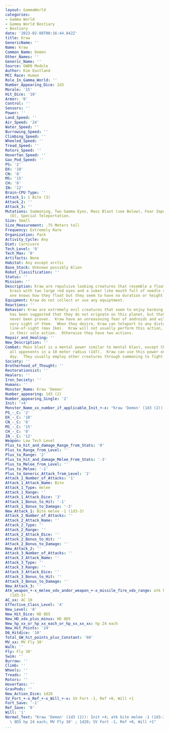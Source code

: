 ```yaml
---
layout: GammaWorld
categories:
- Gamma World
- Gamma World Bestiary
- Bestiary
date: '2023-02-08T00:16:44.842Z'
title: Kraw
GenericName: ''
Name: Kraw
Common_Name: Demon
Other_Names: ''
Generic_Name: ''
Source: GW08 Module
Author: Kim Eastland
MCC Race: Human
Role_In_Gamma_World: ''
Number_Appearing_Dice: 1d3
Morale: '15'
Hit_Dice: '10'
Armor: '0'
Control: ''
Sensors: ''
Power: ''
Land_Speed: ''
Air_Speed: '24'
Water_Speed: ''
Burrowing_Speed: ''
Climbing_Speed: ''
Wheeled_Speed: ''
Tread_Speed: ''
Rotors_Speed: ''
Hoverfan_Speed: ''
Gav_Pod_Speed: ''
PS: '2'
DX: '10'
CN: '8'
MS: '15'
CH: '0'
IN: '12'
Brain-CPU Type: ''
Attack_1: 1 Bite (3)
Attack_2: ''
Attack_3: ''
Mutations: Summoning, Two Gamma Eyes, Mass Blast (see Below), Fear Impulse - Android
  (D), Special Teleportation.
Size: Small
Size_Measurement: .75 Meters tall
Frequency: Extremely Rare
Organization: Pack
Activity_Cycle: Any
Diet: Carnivore
Tech_Level: '0'
Tech_Max: '0'
Artifacts: None
Habitat: Any except arctic
Base_Stock: Unknown possibly Alien
Robot_Classification: ''
Status: ''
Mission: ''
Description: Kraw are repulsive looking creatures that resemble a floating, human
  brain with two large red eyes and a suker like mouth full of needle sharp teeth.  No
  one knows how they float but they seem to have no duration or height limitations.
Equipment: Kraw do not collect or use any equiptment.
Reactions: ''
Behavior: Kraw are extremely evil creatures that seem to enjoy harming others.  It
  has been suggested that they do not orignate on this planet, but that theory has
  never been proven.  Kraw have an unreasoning fear of androids and will run at the
  very sight of them.  When they desire, Kraw can teleport to any distance, within
  line-of-sight (max 1km).  Kraw will not usually perform this action, as teleportation
  is their sole action.  Otherwise they have two actions.
Repair_and_Healing: ''
New_Description: ''
Combat: Mass blast is a mental power similar to mental blast, except that it covers
  all opponents in a 10 meter radius (1d7).  Kraw can use this power only twice a
  day.  They usually employ other creatures through summoning to fight for them.
Society: ''
Brotherhood_of_Thought: ''
Restorationsist: ''
Healers: ''
Iron_Society: ''
Humans: ''
Monster_Name: Kraw 'Demon'
Number_appearing: 1d3 (2)
Number_appearing_Single: '2'
Init: '+4'
Monster_Name_xx_number_if_applicable_Init_+-x: "Kraw 'Demon' (1d3 (2)): Init +4"
PS_-_C: '2'
DX_-_C: '10'
CN_-_C: '8'
MS_-_C: '15'
CH_-_C: '0'
IN_-_C: '12'
Weapon: Low Tech Level
Plus_to_hit_and_damage_Range_from_Stats: '0'
Plus_to_Range_from_Level: ''
Plus_to_Range: '2'
Plus_to_hit_and_damage_Melee_From_Stats: '-3'
Plus_to_Melee_from_Level: ''
Plus_to_Melee: '-1'
Plus_to_Generic_Attack_from_Level: '2'
Attack_1_Number_of_Attacks: '1'
Attack_1_Attack_Name: Bite
Attack_1_Type: melee
Attack_1_Range: ''
Attack_1_Attack_Dice: '3'
Attack_1_Bonus_to_Hit: '-1'
Attack_1_Bonus_to_Damage: '-3'
New_Attack_1: Bite melee -1 (1d3-3)
Attack_2_Number_of_Attacks: ''
Attack_2_Attack_Name: ''
Attack_2_Type: ''
Attack_2_Range: ''
Attack_2_Attack_Dice: ''
Attack_2_Bonus_to_Hit: ''
Attack_2_Bonus_to_Damage: ''
New_Attack_2: ''
Attack_3_Number_of_Attacks: ''
Attack_3_Attack_Name: ''
Attack_3_Type: ''
Attack_3_Range: ''
Attack_3_Attack_Dice: ''
Attack_3_Bonus_to_Hit: ''
Attack_3_Bonus_to_Damage: ''
New_Attack_3: ''
Atk_weapon_+-x_melee_xdx_andor_weapon_+-x_missile_fire_xdx_range: atk bite melee -1
  (1d3-3)
AC_xx: AC 10
Effective_Class_Level: '4'
New_Level: '8'
New_Hit_Dice: HD 8D5
New_HD_xdx_plus_minus: HD 8D5
New_hp_xx_or_hp_xx_each_or_hp_xx_xx_xx: hp 24 each
New_Hit_Points: '24'
D6_Hitdice: '10'
Total_GW_hit_points_plus_Constant: '60'
MV_xx: MV Fly 30'
Walk: ''
Fly: Fly 30'
Swim: ''
Burrow: ''
Climb: ''
Wheels: ''
Treads: ''
Rotors: ''
Hoverfans: ''
GravPods: ''
New_Action_Dice: 1d20
SV_Fort_+-x_Ref_+-x_Will_+-x: SV Fort -1, Ref +0, Will +1
Fort_Save: '-1'
Ref_Save: '0'
Will: '1'
Normal_Text: "Kraw 'Demon' (1d3 (2)): Init +4; atk bite melee -1 (1d3-3); AC 10; HD\
  \ 8D5 hp 24 each; MV Fly 30' ; 1d20; SV Fort -1, Ref +0, Will +1"
...
```

